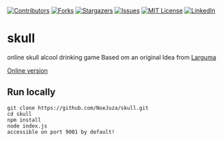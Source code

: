 [![Contributors][contributors-shield]][contributors-url]
[![Forks][forks-shield]][forks-url]
[![Stargazers][stars-shield]][stars-url]
[![Issues][issues-shield]][issues-url]
[![MIT License][license-shield]][license-url]
[![LinkedIn][linkedin-shield]][linkedin-url]

# skull
online skull alcool drinking game
Based om an original Idea from [Larguma](https://github.com/Larguma)

[Online version](https://skull-noejuza.vercel.app/)

## Run locally
~~~
git clone https://github.com/NoeJuza/skull.git
cd skull
npm install
node index.js
accessible on port 9001 by default!
~~~

[contributors-shield]: https://img.shields.io/github/contributors/NoeJuza/skull.svg?style=for-the-badge
[contributors-url]: https://github.com/NoeJuza/skull/graphs/contributors
[forks-shield]: https://img.shields.io/github/forks/NoeJuza/skull.svg?style=for-the-badge
[forks-url]: https://github.com/NoeJuza/skull/network/members
[stars-shield]: https://img.shields.io/github/stars/NoeJuza/skull.svg?style=for-the-badge
[stars-url]: https://github.com/NoeJuza/skull/stargazers
[issues-shield]: https://img.shields.io/github/issues/NoeJuza/skull.svg?style=for-the-badge
[issues-url]: https://github.com/NoeJuza/skull/issues
[license-shield]: https://img.shields.io/github/license/NoeJuza/skull.svg?style=for-the-badge
[license-url]: https://github.com/NoeJuza/skull/blob/main/LICENSE.txt
[linkedin-shield]: https://img.shields.io/badge/-LinkedIn-black.svg?style=for-the-badge&logo=linkedin&colorB=555
[linkedin-url]: https://linkedin.com/in/no%C3%A9-juzan-a3aa88210
